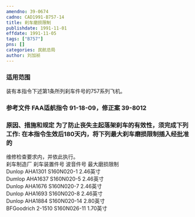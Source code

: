 ```yaml
---
amendno: 39-0674  
cadno: CAD1991-B757-14  
title: 刹车磨损限制  
publishdate: 1991-11-01  
effdate: 1991-11-05  
tags: ["B757"]  
pns: []  
categories: 民航总局  
author: 刘加祯  
---
```

  
### 适用范围  
装有本指令下述第1条所列刹车件号的757系列飞机。  
  
<!--more-->  
### 参考文件    FAA适航指令 91-18-09，修正案 39-8012  
  
### 原因、措施和规定     为了防止丧失主起落架刹车的有效性，须完成下列工作:     在本指令生效后180天内，将下列最大刹车磨损限制插入经批准的  
维修检查要求内，并依此执行。  
刹车制造厂  刹车装置件号  波音件号  最大磨损限制  
Dunlop  AHA1301  S160N020-1  2.46英寸  
Dumlop  AHA1637  S160N020-5  2.46英寸  
Dunlop  AHA1676  S160N020-7  2.46英寸  
Dunlop  AHA1693  S160N020-8  2.46英寸  
Dunlop  AHA1884  S160N020-14  2.80英寸  
BFGoodrich  2-1510  S160N026-11  1.70英寸  
  
  
